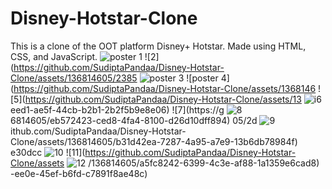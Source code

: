 # Disney-Hotstar-Clone
This is a clone of the OOT platform Disney+ Hotstar.
Made using HTML, CSS, and JavaScript.
![poster 1](https://github.com/SudiptaPandaa/Disney-Hotstar-Clone/assets/136814605/cc8fcf92-8c4e-49a1-85d5-dee864dc9682)
![2](https://github.com/SudiptaPandaa/Disney-Hotstar-Clone/assets/136814605/2385
![poster 3](https://github.com/SudiptaPandaa/Disney-Hotstar-Clone/assets/136814605/1f497bfe-58c9-42b4-86a5-6488f4d2de79)
![poster 4](https://github.com/SudiptaPandaa/Disney-Hotstar-Clone/assets/1368146
![5](https://github.com/SudiptaPandaa/Disney-Hotstar-Clone/assets/13
![i6](https://github.com/SudiptaPandaa/Disney-Hotstar-Clone/assets/136814605/80635c5f-73dd-4f1d-b5be-6ad82da486ec)
eed1-ae5f-44cb-b2b1-2b2f5b9e8e06)
![7](https://g
![8](https://github.com/SudiptaPandaa/Disney-Hotstar-Clone/assets/136814605/69b28a8c-ffbe-48a0-b5f0-77ed350abc82)
6814605/eb572423-ced8-4fa4-8100-d26d10dff894)
05/2d
![9](https://github.com/SudiptaPandaa/Disney-Hotstar-Clone/assets/136814605/08e91b04-bf2f-493b-96de-82e95b6247a5)
ithub.com/SudiptaPandaa/Disney-Hotstar-Clone/assets/136814605/b31d42ea-7287-4a95-a7e9-13b6db78984f)
e30dcc
![10](https://github.com/SudiptaPandaa/Disney-Hotstar-Clone/assets/136814605/11ce316b-6d39-49cc-ac47-fc440d483be2)
![11](https://github.com/SudiptaPandaa/Disney-Hotstar-Clone/assets
![12](https://github.com/SudiptaPandaa/Disney-Hotstar-Clone/assets/136814605/c3322c4a-5bf2-4bb0-a48f-84bd003fb3e3)
/136814605/a5fc8242-6399-4c3e-af88-1a1359e6cad8)
-ee0e-45ef-b6fd-c7891f8ae48c)
